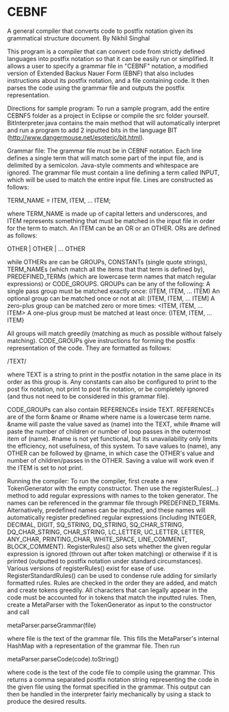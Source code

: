 # CEBNF
A general compiler that converts code to postfix notation given its grammatical structure document.
By Nikhil Singhal

  This program is a compiler that can convert code from strictly defined languages into postfix notation so that it can be easily run or simplified. It allows a user to specify a grammar file in "CEBNF" notation, a modified version of Extended Backus Nauer Form (EBNF) that also includes instructions about its postfix notation, and a file containing code. It then parses the code using the grammar file and outputs the postfix representation.

Directions for sample program:
  To run a sample program, add the entire CEBNF5 folder as a project in Eclipse or compile the src folder yourself. BitInterpreter.java contains the main method that will automatically interpret and run a program to add 2 inputted bits in the language BIT (http://www.dangermouse.net/esoteric/bit.html).
  
Grammar file:
  The grammar file must be in CEBNF notation. Each line defines a single term that will match some part of the input file, and is delimited by a semicolon. Java-style comments and whitespace are ignored. The grammar file must contain a line defining a term called INPUT, which will be used to match the entire input file. Lines are constructed as follows:

TERM_NAME = ITEM, ITEM, ... ITEM;

where TERM_NAME is made up of capital letters and underscores, and ITEM represents something that must be matched in the input file in order for the term to match. An ITEM can be an OR or an OTHER. ORs are defined as follows:

OTHER | OTHER | ... OTHER

while OTHERs are can be GROUPs, CONSTANTs (single quote strings), TERM_NAMEs (which match all the items that that term is defined by), PREDEFINED_TERMs (which are lowercase term names that match regular expressions) or CODE_GROUPS.
GROUPs can be any of the following:
A single pass group must be matched exactly once: (ITEM, ITEM, ... ITEM)
An optional group can be matched once or not at all: [ITEM, ITEM, ... ITEM]
A zero-plus group can be matched zero or more times: <ITEM, ITEM, ... ITEM>
A one-plus group must be matched at least once: {ITEM, ITEM, ... ITEM}

All groups will match greedily (matching as much as possible without falsely matching). CODE_GROUPs give instructions for forming the postfix representation of the code. They are formatted as follows:

/TEXT/

where TEXT is a string to print in the postfix notation in the same place in its order as this group is. Any constants can also be configured to print to the post fix notation, not print to post fix notation, or be completely ignored (and thus not need to be considered in this grammar file).

CODE_GROUPs can also contain REFERENCEs inside TEXT. REFERENCEs are of the form &name or #name where name is a lowercase term name. &name will paste the value saved as (name) into the TEXT, while #name will paste the number of children or number of loop passes in the outermost item of (name). #name is not yet functional, but its unavailability only limits the efficiency, not usefulness, of this system. To save values to (name), any OTHER can be followed by @name, in which case the OTHER's value and number of children/passes in the OTHER. Saving a value will work even if the ITEM is set to not print.


Running the compiler:
  To run the compiler, first create a new TokenGenerator with the empty constructor. Then use the registerRules(...) method to add regular expressions with names to the token generator. The names can be referenced in the grammar file through PREDEFINED_TERMs. Alternatively, predefined names can be inputted, and these names will automatically register predefined regular expressions (including INTEGER, DECIMAL, DIGIT, SQ_STRING, DQ_STRING, SQ_CHAR_STRING, DQ_CHAR_STRING, CHAR_STRING, LC_LETTER, UC_LETTER, LETTER, ANY_CHAR, PRINTING_CHAR, WHITE_SPACE, LINE_COMMENT, BLOCK_COMMENT). RegisterRules() also sets whether the given regular expression is ignored (thrown out after token matching) or otherwise if it is printed (outputted to postfix notation under standard circumstances). Various versions of registerRules() exist for ease of use. RegisterStandardRules() can be used to condense rule adding for similarly formatted rules. Rules are checked in the order they are added, and match and create tokens greedily. All characters that can legally appear in the code must be accounted for in tokens that match the inputted rules.
  Then, create a MetaParser with the TokenGenerator as input to the constructor and call

metaParser.parseGrammar(file)

  where file is the text of the grammar file. This fills the MetaParser's internal HashMap with a representation of the grammar file. Then run

metaParser.parseCode(code).toString()

  where code is the text of the code file to compile using the grammar. This returns a comma separated postfix notation string representing the code in the given file using the format specified in the grammar. This output can then be handled in the interpreter fairly mechanically by using a stack to produce the desired results.
